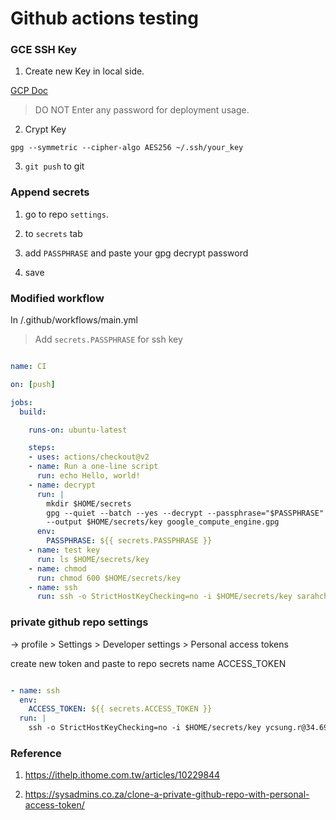 # Github actions testing


### GCE SSH Key

1. Create new Key in local side.

[GCP Doc](https://cloud.google.com/compute/docs/instances/adding-removing-ssh-keys#createsshkeys)

> DO NOT Enter any password for deployment usage.

2. Crypt Key

`gpg --symmetric --cipher-algo AES256 ~/.ssh/your_key`

3. `git push` to git


### Append secrets

1. go to repo `settings`.

2. to `secrets` tab

3. add `PASSPHRASE` and paste your gpg decrypt password

4. save

### Modified workflow

In /.github/workflows/main.yml

> Add `secrets.PASSPHRASE` for ssh key


```yml

name: CI

on: [push]

jobs:
  build:

    runs-on: ubuntu-latest

    steps:
    - uses: actions/checkout@v2
    - name: Run a one-line script
      run: echo Hello, world!
    - name: decrypt
      run: |
        mkdir $HOME/secrets
        gpg --quiet --batch --yes --decrypt --passphrase="$PASSPHRASE" \
        --output $HOME/secrets/key google_compute_engine.gpg
      env:
        PASSPHRASE: ${{ secrets.PASSPHRASE }}
    - name: test key
      run: ls $HOME/secrets/key
    - name: chmod
      run: chmod 600 $HOME/secrets/key
    - name: ssh
      run: ssh -o StrictHostKeyChecking=no -i $HOME/secrets/key sarahcheng@35.229.180.75 "cd action_ci/;git pull"  

```

### private github repo settings

-> profile > Settings > Developer settings > Personal access tokens

create new token and paste to repo secrets name ACCESS_TOKEN

```yml

- name: ssh
  env:
    ACCESS_TOKEN: ${{ secrets.ACCESS_TOKEN }}
  run: | 
    ssh -o StrictHostKeyChecking=no -i $HOME/secrets/key ycsung.r@34.69.64.194 "cd game_frontend/;git pull https://$ACCESS_TOKEN:x-oauth-basic@github.com/USER_NAME/xxxx.git

```

### Reference

1. https://ithelp.ithome.com.tw/articles/10229844

2. https://sysadmins.co.za/clone-a-private-github-repo-with-personal-access-token/
